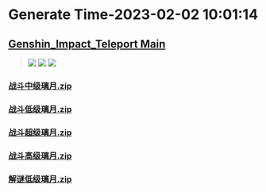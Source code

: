 # Generate Time-2023-02-02 10:01:14

## [Genshin_Impact_Teleport Main](https://github.com/Sam5440/Genshin_Impact_Teleport/edit/main/README.md)

>![](https://komarev.com/ghpvc/?username=done439)
>![](https://komarev.com/ghpvc/?username=done438)
>![](https://komarev.com/ghpvc/?username=done437)

### [战斗中级璃月.zip](https://raw.githubusercontent.com/Sam5440/Genshin_Impact_Teleport/download/ManualCollectPoint/Chest/Generate%20Chest/%E7%92%83%E6%9C%88/%E6%88%98%E6%96%97%E4%B8%AD%E7%BA%A7%E7%92%83%E6%9C%88.zip)

### [战斗低级璃月.zip](https://raw.githubusercontent.com/Sam5440/Genshin_Impact_Teleport/download/ManualCollectPoint/Chest/Generate%20Chest/%E7%92%83%E6%9C%88/%E6%88%98%E6%96%97%E4%BD%8E%E7%BA%A7%E7%92%83%E6%9C%88.zip)

### [战斗超级璃月.zip](https://raw.githubusercontent.com/Sam5440/Genshin_Impact_Teleport/download/ManualCollectPoint/Chest/Generate%20Chest/%E7%92%83%E6%9C%88/%E6%88%98%E6%96%97%E8%B6%85%E7%BA%A7%E7%92%83%E6%9C%88.zip)

### [战斗高级璃月.zip](https://raw.githubusercontent.com/Sam5440/Genshin_Impact_Teleport/download/ManualCollectPoint/Chest/Generate%20Chest/%E7%92%83%E6%9C%88/%E6%88%98%E6%96%97%E9%AB%98%E7%BA%A7%E7%92%83%E6%9C%88.zip)

### [解谜低级璃月.zip](https://raw.githubusercontent.com/Sam5440/Genshin_Impact_Teleport/download/ManualCollectPoint/Chest/Generate%20Chest/%E7%92%83%E6%9C%88/%E8%A7%A3%E8%B0%9C%E4%BD%8E%E7%BA%A7%E7%92%83%E6%9C%88.zip)

